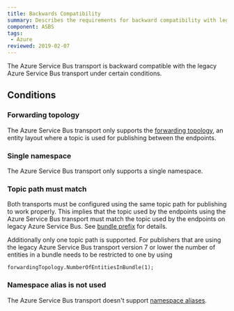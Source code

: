 ```yaml
---
title: Backwards Compatibility
summary: Describes the requirements for backward compatibility with legacy Azure Service Bus
component: ASBS
tags:
 - Azure
reviewed: 2019-02-07
---
```


The Azure Service Bus transport is backward compatible with the legacy Azure Service Bus transport under certain conditions.

## Conditions

### Forwarding topology

The Azure Service Bus transport only supports the [forwarding topology](/transports/azure-service-bus/legacy/topologies.md#versions-7-and-above-forwarding-topology), an entity layout where a topic is used for publishing between the endpoints.

### Single namespace

The Azure Service Bus transport only supports a single namespace.

### Topic path must match

Both transports must be configured using the same topic path for publishing to work properly. This implies that the topic used by the endpoints using the Azure Service Bus transport must match the topic used by the endpoints on legacy Azure Service Bus. See [bundle prefix](/transports/azure-service-bus/legacy/configuration/full.md#configuring-the-topology-forwarding-topology) for details.

Additionally only one topic path is supported. For publishers that are using the legacy Azure Service Bus transport version 7 or lower the number of entities in a bundle needs to be restricted to one by using

```
forwardingTopology.NumberOfEntitiesInBundle(1);
```

### Namespace alias is not used

The Azure Service Bus transport doesn't support [namespace aliases](/transports/azure-service-bus/legacy/securing-connection-strings.md).
